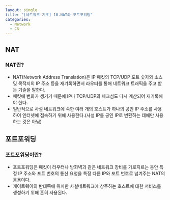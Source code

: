 ```yaml
---
layout: single
title: "[네트워크 기초] 10.NAT와 포트포워딩"
categories: 
  - Network
  - CS
---
```


## NAT

### NAT란?

- NAT(Network Address Translation)은 IP 패킷의 TCP/UDP 포트 숫자와 소스 및 목적지의 IP 주소 등을 재기록하면서 라우터를 통해 네트워크 트래픽을 주고 받는 기술을 말한다.
- 패킷에 변화가 생기기 때문에 IP나 TCP/UDP의 체크섬도 다시 계산되어 재기록해야 한다.
- 일반적으로 사설 네트워크에 속한 여러 개의 호스트가 하나의 공인 IP 주소를 사용하여 인터넷에 접속하기 위해 사용한다.(사설 IP를 공인 IP로 변환하는 데에만 사용하는 것은 아님)

## 포트포워딩

### 포트포워딩이란?

- 포트포워딩은 패킷이 라우터나 방화벽과 같은 네트워크 장비를 가로지르는 동안 특정 IP 주소와 포트 번호의 통신 요청을 특정 다른 IP와 포트 번호로 넘겨주는 NAT의 응용이다.
- 게이트웨이의 반대쪽에 위치한 사설네트워크에 상주하는 호스트에 대한 서비스를 생성하기 위해 흔히 사용된다.